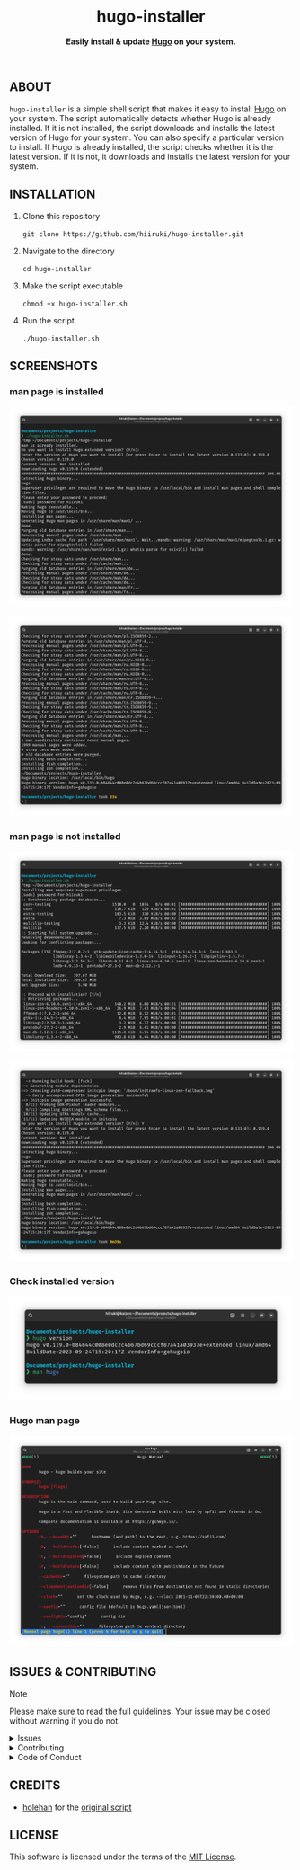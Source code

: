 <div align="center">

# hugo-installer

**Easily install & update [Hugo](https://gohugo.io/) on your system.**

</div>

<br>

## ABOUT

`hugo-installer` is a simple shell script that makes it easy to install [Hugo](https://gohugo.io/) on your system. The script automatically detects whether Hugo is already installed. If it is not installed, the script downloads and installs the latest version of Hugo for your system. You can also specify a particular version to install. If Hugo is already installed, the script checks whether it is the latest version. If it is not, it downloads and installs the latest version for your system.

## INSTALLATION

1. Clone this repository

    `git clone https://github.com/hiiruki/hugo-installer.git`

2. Navigate to the directory

    `cd hugo-installer`

3. Make the script executable

    `chmod +x hugo-installer.sh`

4. Run the script

    `./hugo-installer.sh`

## SCREENSHOTS

### man page is installed

![](.github/images/3.webp#center)

![](.github/images/4.webp#center)

### man page is not installed

![](.github/images/1.webp#center)

![](.github/images/2.webp#center)

### Check installed version

![](.github/images/5.webp#center)

### Hugo man page

![](.github/images/6.webp#center)

## ISSUES & CONTRIBUTING

> [!NOTE]
> Please make sure to read the full guidelines. Your issue may be closed without warning if you do not.

<details><summary>Issues</summary>

**Before reporting a new issue, take a look at the already opened [issues](https://github.com/hiiruki/ghosint/issues).**

</details>

<details><summary>Contributing</summary>

See [CONTRIBUTING.md](./CONTRIBUTING.md).
</details>

<details><summary>Code of Conduct</summary>

See [CODE_OF_CONDUCT.md](./CODE_OF_CONDUCT.md).
</details>

## CREDITS

- [holehan](https://github.com/holehan) for the [original script](https://gist.github.com/holehan/4b1cff4ae00e19094f5ba8aafd831b8c)

## LICENSE

This software is licensed under the terms of the [MIT License](./LICENSE.md).
